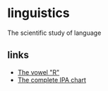 # linguistics

The scientific study of language

## links

- [The vowel "R"](https://piped.video/watch?v=FGVJ0eXTRpw)
- [The complete IPA chart](https://piped.video/watch?v=OGYGDQgeh2c)

